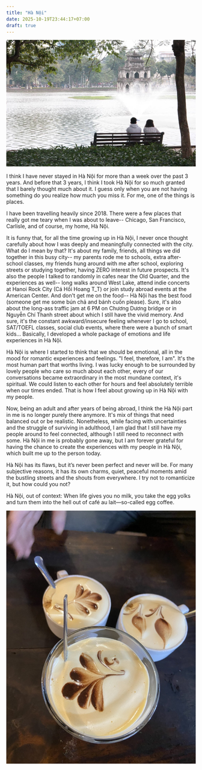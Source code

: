 ```yaml
---
title: "Hà Nội"
date: 2025-10-19T23:44:17+07:00
draft: true
---
```


![](/hanoi/ho-guom.png)

I think I have never stayed in Hà Nội for more than a week over the past 3 years. And before that 3 years, I think I took Hà Nội for so much granted that I barely thought much about it. I guess only when you are not having something do you realize how much you miss it. For me, one of the things is places.

I have been travelling heavily since 2018. There were a few places that really got me teary when I was about to leave-- Chicago, San Francisco, Carlisle, and of course, my home, Hà Nội. 

It is funny that, for all the time growing up in Hà Nội, I never once thought carefully about how I was deeply and meaningfully connected with the city. What do I mean by that? It's about my family, friends, all things we did together in this busy city-- my parents rode me to schools, extra after-school classes, my friends hung around with me after school, exploring streets or studying together, having ZERO interest in future prospects. It's also the people I talked to randomly in cafes near the Old Quarter, and the experiences as well-- long walks around West Lake, attend indie concerts at Hanoi Rock City (Cá Hồi Hoang T_T) or join study abroad events at the American Center. And don't get me on the food-- Hà Nội has the best food (someone get me some bún chả and bánh cuốn please). Sure, it's also about the long-ass traffic jam at 6 PM on Chương Dương bridge or in Nguyễn Chí Thanh street about which I still have the vivid memory. And sure, it's the constant awkward/insecure feeling whenever I go to school, SAT/TOEFL classes, social club events, where there were a bunch of smart kids... Basically, I developed a whole package of emotions and life experiences in Hà Nội. 

Hà Nội is where I started to think that we should be emotional, all in the mood for romantic experiences and feelings. "I feel, therefore, I am". It's the most human part that worths living. I was lucky enough to be surrounded by lovely people who care so much about each other, every of our conversations became extraordinary in the most mundane context, it's spiritual. We could listen to each other for hours and feel absolutely terrible when our times ended. That is how I feel about growing up in Hà Nội with my people.

Now, being an adult and after years of being abroad, I think the Hà Nội part in me is no longer purely there anymore. It's mix of things that need balanced out or be realistic. Nonetheless, while facing with uncertainties and the struggle of surviving in adulthood, I am glad that I still have my people around to feel connected, although I still need to reconnect with some. Hà Nội in me is probably gone away, but I am forever grateful for having the chance to create the experiences with my people in Hà Nội, which built me up to the person today. 

Hà Nội has its flaws, but it’s never been perfect and never will be. For many subjective reasons, it has its own charms, quiet, peaceful moments amid the bustling streets and the shouts from everywhere. I try not to romanticize it, but how could you not?

Hà Nội, out of context: When life gives you no milk, you take the egg yolks and turn them into the hell out of café au lait—so-called egg coffee.

![](/hanoi/egg-coffee.jpg)